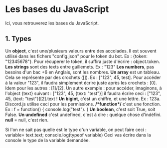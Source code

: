# Les bases du JavaScript
Ici, vous retrouverez les bases du JavaScript.

## 1. Types
Un **object**, c'est une/plusieurs valeurs entre des accolades. Il est souvent utilisé dans les fichers "config.json" pour le token du bot. Ex : {token: "12345678"}. Pour récuperer le token, il suffira juste d'écrire : object.token.
**Les strings** sont des texts entre guillemets. Ex :  "123"
**Les numbers**, pas besoins d'un bac +6 en Anglais, sont les nombres.
**Un array** est un tableau. Cela se représente par des crochets ([]). Ex : ["123", 45, test]. Pour accéder à la valeur "123", il faudra simplement écrire juste après les crochets : [0]. Idem pour les autres : [1]/[2]. Un autre exemple : pour accéder, imaginons, à l'object {text} suivant : ["123", 45, {text: "test"}] il faudra écrire ceci : ["123", 45, {text: "test"}][2].text ! 
**Un bigint**, c'est un chiffre, et une lettre. Ex : 123a. Discord.js utilise ceci pour les permissions.
**/\*function\*/** c'est une fonction. Ex : f = function() {
    console.log("test").
}
**Un boolean**, c'est soit True, soit False.
**Un undefined** c'est undefined, c'est à dire : quelque chose d'indéfini.
**null** = null, c'est rien.

Si l'on ne sait pas quelle est le type d'un variable, on peut faire ceci : variable= text.text;
console.log(typeof variable)
Ceci vas écrire dans la console le type de la variable demandée.
